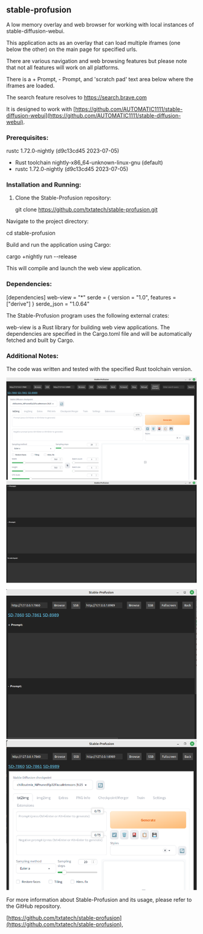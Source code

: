 ## stable-profusion

A low memory overlay and web browser for working with local instances of stable-diffusion-webui.

This application acts as an overlay that can load multiple iframes (one below the other) on the main page for specified urls.

There are various navigation and web browsing features but please note that not all features will work on all platforms. 

There is a + Prompt, - Prompt, and 'scratch pad' text area below where the iframes are loaded.

The search feature resolves to https://search.brave.com

It is designed to work with [https://github.com/AUTOMATIC1111/stable-diffusion-webui](https://github.com/AUTOMATIC1111/stable-diffusion-webui).

### Prerequisites:

rustc 1.72.0-nightly (d9c13cd45 2023-07-05)

- Rust toolchain nightly-x86_64-unknown-linux-gnu (default)
- rustc 1.72.0-nightly (d9c13cd45 2023-07-05)



### Installation and Running:

1. Clone the Stable-Profusion repository:


   git clone https://github.com/txtatech/stable-profusion.git

Navigate to the project directory:

cd stable-profusion

Build and run the application using Cargo:

cargo +nightly run --release

This will compile and launch the web view application.

### Dependencies:

[dependencies]
web-view = "*"
serde = { version = "1.0", features = ["derive"] }
serde_json = "1.0.64"

The Stable-Profusion program uses the following external crates:

web-view is a Rust library for building web view applications.
The dependencies are specified in the Cargo.toml file and will be automatically fetched and built by Cargo.

### Additional Notes:

The code was written and tested with the specified Rust toolchain version.

![Example Image 1](https://github.com/txtatech/stable-profusion/blob/main/s-p-Example-1.png)
![Example Image 2](https://github.com/txtatech/stable-profusion/blob/main/s-p-Example-2.png)

![Small Window Example Image 1](https://github.com/txtatech/stable-profusion/blob/main/s-p1.png)
![Small Window Example Image 2](https://github.com/txtatech/stable-profusion/blob/main/s-p2.png)

For more information about Stable-Profusion and its usage, please refer to the GitHub repository.

[https://github.com/txtatech/stable-profusion](https://github.com/txtatech/stable-profusion),
